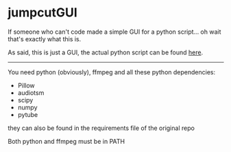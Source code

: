# jumpcutGUI

If someone who can't code made a simple GUI for a python script... oh wait that's exactly what this is.

As said, this is just a GUI, the actual python script can be found [here](https://github.com/carykh/jumpcutter "here").

------------
You need python (obviously), ffmpeg and all these python dependencies:
- Pillow
- audiotsm
- scipy
- numpy
- pytube

they can also be found in the requirements file of the original repo

Both python and ffmpeg must be in PATH

